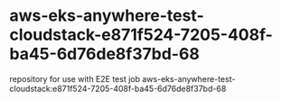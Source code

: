 # aws-eks-anywhere-test-cloudstack-e871f524-7205-408f-ba45-6d76de8f37bd-68
repository for use with E2E test job aws-eks-anywhere-test-cloudstack:e871f524-7205-408f-ba45-6d76de8f37bd-68
